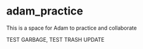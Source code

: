 # adam_practice
This is a space for Adam to practice and collaborate

TEST GARBAGE, TEST TRASH
UPDATE
